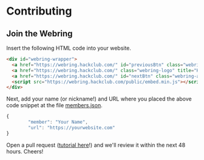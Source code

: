 # Contributing

## Join the Webring

Insert the following HTML code into your website.

```html
<div id="webring-wrapper">
  <a href="https://webring.hackclub.com/" id="previousBtn" class="webring-anchor" title="Previous">‹</a>
  <a href="https://webring.hackclub.com/" class="webring-logo" title="Hack Club Webring" alt="Hack Club Webring"></a>
  <a href="https://webring.hackclub.com/" id="nextBtn" class="webring-anchor" title="Next">›</a>
  <script src="https://webring.hackclub.com/public/embed.min.js"></script>
</div>
```

Next, add your name (or nickname!) and URL where you placed the above code snippet at the file [members.json](members.json). 

```javascript
{
        "member": "Your Name",
        "url": "https://yourwebsite.com"
}
```

Open a pull request ([tutorial here](https://github.com/hackclub/hackclub/blob/main/CONTRIBUTING.md#making-a-pull-request)!) and we'll review it within the next 48 hours. Cheers!
